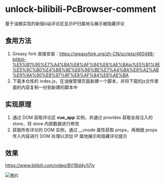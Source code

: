 # unlock-bilibili-PcBrowser-comment

基于油猴实现的新版b站评论区显示IP归属地与展示被隐藏评论

## 食用方法

1. Greasy fork 直接安装：https://greasyfork.org/zh-CN/scripts/460488-bilibili-%E5%B1%95%E7%A4%BA%E8%AF%84%E8%AE%BAip%E5%B1%9E%E5%9C%B0%E4%B8%8E%E6%98%BE%E7%A4%BA%E8%A2%AB%E9%9A%90%E8%97%8F%E8%AF%84%E8%AE%BA
2. 下载本仓库的 index.js，在油猴管理页面新建一个脚本，并将下载的js文件里面的内容复制一份到新建的脚本中

## 实现原理

1. 通过 DOM 获取评论区 __vue_app__ 实例，并通过 provides 获取全局注入的 store，将 store 内部数据进行修改
2. 获取所有评论的 DOM 实例，通过 __vnode 属性获取 props，再根据 props 传入内容进行 DOM 处理以添加 IP 属地展示和隐藏评论提示

## 效果

https://www.bilibili.com/video/BV1Bd4y1j7jy

![图片](https://user-images.githubusercontent.com/86217807/220519616-e394440a-a760-4195-bcda-68c2e4687a56.png)
